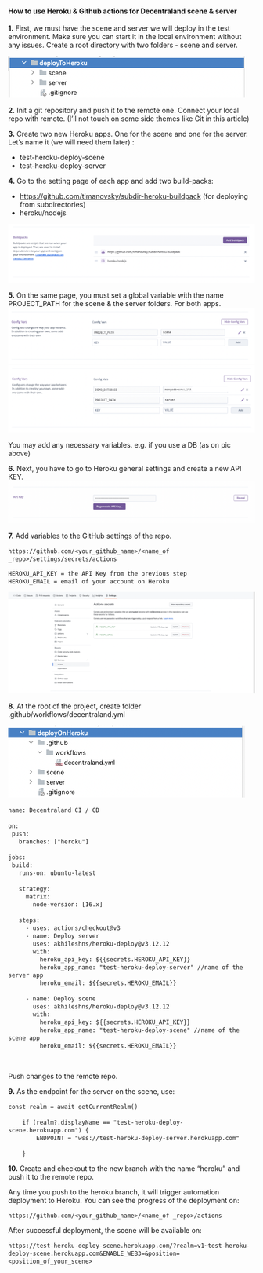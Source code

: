 #### How to use Heroku & Github actions for Decentraland scene & server 





**1.** First, we must have the scene and server we will deploy in the test environment. 
Make sure you can start it in the local environment without any issues.
Create a root directory with two folders - scene and server.

![directory](src/images/directory.png)

**2.** Init a git repository and push it to the remote one. 
Connect your local repo with remote. (I’ll not touch on some side themes like Git in this article)

**3.** Create two new Heroku apps. One for the scene and one for the server.
Let’s name it (we will need them later) :
- test-heroku-deploy-scene
- test-heroku-deploy-server


**4.** Go to the setting page of each app and add two build-packs:

- https://github.com/timanovsky/subdir-heroku-buildpack (for deploying from subdirectories)
- heroku/nodejs

![Build-Pack](src/images/build-pack.png)


**5.** On the same page, you must set a global variable with the name PROJECT_PATH for the scene & the server folders.
For both apps.
![](src/images/config_var_scene.png)
![](src/images/config_var_server.png)

You may add any necessary variables. e.g. if you use a DB (as on pic above)


**6.** Next, you have to go to Heroku general settings and create a new API KEY. 
![](src/images/api.png)


**7.** Add variables to the GitHub settings of the repo.
```
https://github.com/<your_github_name>/<name_of _repo>/settings/secrets/actions 
```

```
HEROKU_API_KEY = the API Key from the previous step
HEROKU_EMAIL = email of your account on Heroku
```
![](src/images/git_settings.png)

**8.** At the root of the project, create folder .github/workflows/decentraland.yml

![](src/images/git_folder.png)


```
name: Decentraland CI / CD

on:
 push:
   branches: ["heroku"]

jobs:
 build:
   runs-on: ubuntu-latest

   strategy:
     matrix:
       node-version: [16.x]

   steps:
     - uses: actions/checkout@v3
     - name: Deploy server
       uses: akhileshns/heroku-deploy@v3.12.12
       with:
         heroku_api_key: ${{secrets.HEROKU_API_KEY}}
         heroku_app_name: "test-heroku-deploy-server" //name of the server app
         heroku_email: ${{secrets.HEROKU_EMAIL}}

     - name: Deploy scene
       uses: akhileshns/heroku-deploy@v3.12.12
       with:
         heroku_api_key: ${{secrets.HEROKU_API_KEY}}
         heroku_app_name: "test-heroku-deploy-scene" //name of the scene app
         heroku_email: ${{secrets.HEROKU_EMAIL}}



```

Push changes to the remote repo. 



**9.** As the endpoint for the server on the scene, use:

```
const realm = await getCurrentRealm()

    if (realm?.displayName == "test-heroku-deploy-scene.herokuapp.com") {
        ENDPOINT = "wss://test-heroku-deploy-server.herokuapp.com"

    }

```

**10.** Create and checkout to the new branch with the name “heroku” and push it to the remote repo.

Any time you push to the heroku branch, it will trigger automation deployment to Heroku. 
You can see the progress of the deployment on: 
```
https://github.com/<your_github_name>/<name_of _repo>/actions
```


After successful deployment, the scene will be available on:

```
https://test-heroku-deploy-scene.herokuapp.com/?realm=v1~test-heroku-deploy-scene.herokuapp.com&ENABLE_WEB3=&position=<position_of_your_scene>
```




